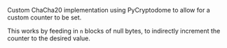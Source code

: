 Custom ChaCha20 implementation using PyCryptodome to allow for a custom counter to be set.

This works by feeding in `n` blocks of null bytes, to indirectly increment the counter to the desired value.
